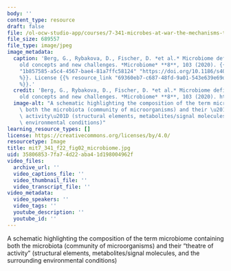 ```yaml
---
body: ''
content_type: resource
draft: false
file: /ol-ocw-studio-app/courses/7-341-microbes-at-war-the-mechanisms-that-drive-infectious-diseases-fall-2022/mit7_341_f22_fig02_microbiome.jpg
file_size: 689557
file_type: image/jpeg
image_metadata:
  caption: 'Berg, G., Rybakova, D., Fischer, D. *et al.* Microbiome definition re-visited:
    old concepts and new challenges. *Microbiome* **8**, 103 (2020). {{% resource_link
    "1b857585-a5c4-4567-bae4-81a7ffc58124" "https://doi.org/10.1186/s40168-020-00875-0"
    %}}. License {{% resource_link "69360eb7-c687-48fd-9a01-543e639e69d7" "CC-BY"
    %}}.'
  credit: 'Berg, G., Rybakova, D., Fischer, D. *et al.* Microbiome definition re-visited:
    old concepts and new challenges. *Microbiome* **8**, 103 (2020). https://doi.org/10.1186/s40168-020-00875-0'
  image-alt: "A schematic highlighting the composition of the term microbiome containing\
    \ both the microbiota (community of microorganisms) and their \u201Ctheatre of\
    \ activity\u201D (structural elements, metabolites/signal molecules, and the surrounding\
    \ environmental conditions)"
learning_resource_types: []
license: https://creativecommons.org/licenses/by/4.0/
resourcetype: Image
title: mit7_341_f22_fig02_microbiome.jpg
uid: 35806853-7fa7-4d22-aba4-1d198004962f
video_files:
  archive_url: ''
  video_captions_file: ''
  video_thumbnail_file: ''
  video_transcript_file: ''
video_metadata:
  video_speakers: ''
  video_tags: ''
  youtube_description: ''
  youtube_id: ''
---
```

A schematic highlighting the composition of the term microbiome containing both the microbiota (community of microorganisms) and their “theatre of activity” (structural elements, metabolites/signal molecules, and the surrounding environmental conditions)
